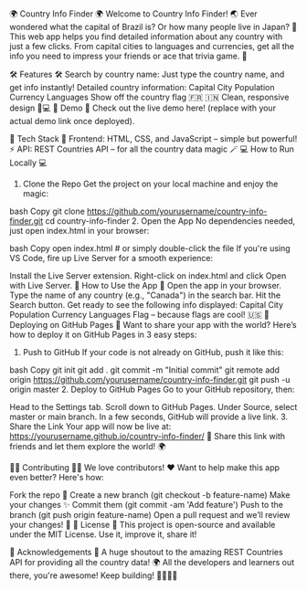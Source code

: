 🌍 Country Info Finder 🌍
Welcome to Country Info Finder! 🌏
Ever wondered what the capital of Brazil is? Or how many people live in Japan? 🧐
This web app helps you find detailed information about any country with just a few clicks. From capital cities to languages and currencies, get all the info you need to impress your friends or ace that trivia game. 🎉

🛠️ Features 🛠️
Search by country name: Just type the country name, and get info instantly!
Detailed country information:
Capital City
Population
Currency
Languages
Show off the country flag 🇫🇷 🇮🇳
Clean, responsive design 📱💻
🎥 Demo 🎥
Check out the live demo here! (replace with your actual demo link once deployed).

🚀 Tech Stack 🚀
Frontend: HTML, CSS, and JavaScript – simple but powerful! ⚡
API: REST Countries API – for all the country data magic 🪄
💻 How to Run Locally 💻
1. Clone the Repo
Get the project on your local machine and enjoy the magic:

bash
Copy
git clone https://github.com/yourusername/country-info-finder.git
cd country-info-finder
2. Open the App
No dependencies needed, just open index.html in your browser:

bash
Copy
open index.html  # or simply double-click the file
If you're using VS Code, fire up Live Server for a smooth experience:

Install the Live Server extension.
Right-click on index.html and click Open with Live Server.
🎯 How to Use the App 🎯
Open the app in your browser.
Type the name of any country (e.g., "Canada") in the search bar.
Hit the Search button.
Get ready to see the following info displayed:
Capital City
Population
Currency
Languages
Flag – because flags are cool! 🇺🇸
🚢 Deploying on GitHub Pages 🚢
Want to share your app with the world? Here’s how to deploy it on GitHub Pages in 3 easy steps:

1. Push to GitHub
If your code is not already on GitHub, push it like this:

bash
Copy
git init
git add .
git commit -m "Initial commit"
git remote add origin https://github.com/yourusername/country-info-finder.git
git push -u origin master
2. Deploy to GitHub Pages
Go to your GitHub repository, then:

Head to the Settings tab.
Scroll down to GitHub Pages.
Under Source, select master or main branch.
In a few seconds, GitHub will provide a live link.
3. Share the Link
Your app will now be live at:
https://yourusername.github.io/country-info-finder/
🎉 Share this link with friends and let them explore the world! 🌍

👩‍💻 Contributing 👨‍💻
We love contributors! ❤️ Want to help make this app even better? Here's how:

Fork the repo 🍴
Create a new branch (git checkout -b feature-name)
Make your changes ✨
Commit them (git commit -am 'Add feature')
Push to the branch (git push origin feature-name)
Open a pull request and we’ll review your changes! 🚀
📝 License 📝
This project is open-source and available under the MIT License. Use it, improve it, share it!

🎉 Acknowledgements 🎉
A huge shoutout to the amazing REST Countries API for providing all the country data! 🌍
All the developers and learners out there, you're awesome! Keep building! 👩‍💻👨‍💻
